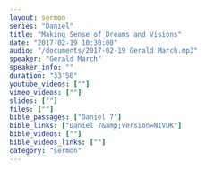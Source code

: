 ```yaml
---
layout: sermon
series: "Daniel"
title: "Making Sense of Dreams and Visions"
date: "2017-02-19 10:30:00"
audio: "/documents/2017-02-19 Gerald March.mp3"
speaker: "Gerald March"
speaker_info: ""
duration: "33'50"
youtube_videos: [""]
vimeo_videos: [""]
slides: [""]
files: [""]
bible_passages: ["Daniel 7"]
bible_links: ["Daniel 7&amp;version=NIVUK"]
bible_videos: [""]
bible_videos_links: [""]
category: "sermon"
---
```

